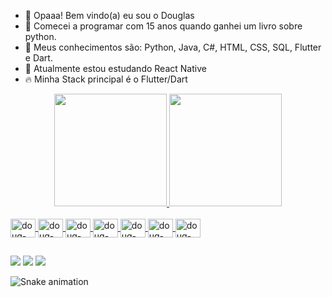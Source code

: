 - 👋 Opaaa! Bem vindo(a) eu sou o Douglas
- 🧬 Comecei a programar com 15 anos quando ganhei um livro sobre python.
- 🧠 Meus conhecimentos são: Python, Java, C#, HTML, CSS, SQL, Flutter e Dart. 
- 🌱 Atualmente estou estudando React Native
- 🔥 Minha Stack principal é o Flutter/Dart

<div align="center">
  <a href="https://github.com/DouglasMarcionilio/">
  <img height="180em" src="https://github-readme-stats.vercel.app/api?username=DouglasMarcionilio&show_icons=true&theme=merko&include_all_commits=true&count_private=true"/>
  <img height="180em" src="https://github-readme-stats.vercel.app/api/top-langs/?username=DouglasMarcionilio&layout=compact&langs_count=7&theme=merko"/>
</div>
<div style="display: inline_block"><br>
  <img align="center" alt="doug-Flutter" height="30" width="40" src="https://cdn.jsdelivr.net/gh/devicons/devicon/icons/flutter/flutter-original.svg">
  <img align="center" alt="doug-Dart" height="30" width="40" src="https://cdn.jsdelivr.net/gh/devicons/devicon/icons/dart/dart-original.svg">
  <img align="center" alt="doug-Java" height="30" width="40" src="https://cdn.jsdelivr.net/gh/devicons/devicon/icons/java/java-original.svg">
  <img align="center" alt="doug-Python" height="30" width="40" src="https://cdn.jsdelivr.net/gh/devicons/devicon/icons/python/python-original.svg">
  <img align="center" alt="doug-HTML" height="30" width="40" src="https://cdn.jsdelivr.net/gh/devicons/devicon/icons/html5/html5-original.svg">
  <img align="center" alt="doug-React" height="30" width="40" src="https://cdn.jsdelivr.net/gh/devicons/devicon/icons/react/react-original.svg">
  <img align="center" alt="doug-JS" height="30" width="40" src="https://cdn.jsdelivr.net/gh/devicons/devicon/icons/javascript/javascript-original.svg">
</div>
  
  ##
 
<div> 
  <a href="https://twitter.com/ninguemEspeciaI" target="_blank"><img src="https://img.shields.io/badge/Twitter-1DA1F2?style=for-the-badge&logo=twitter&logoColor=white" target="_blank"></a>
  <a href="https://www.instagram.com/douglas_marcionilio/" target="_blank"><img src="https://img.shields.io/badge/-Instagram-%23E4405F?style=for-the-badge&logo=instagram&logoColor=white" target="_blank"></a>
  <a href = "mailto:douglas.marcionilio@gmail.com"><img src="https://img.shields.io/badge/-Gmail-%23333?style=for-the-badge&logo=gmail&logoColor=white" target="_blank"></a> 
 
  ![Snake animation](https://github.com/DouglasMarcionilio/DouglasMarcionilio/blob/output/github-contribution-grid-snake.svg)
 

<!---
DouglasMarcionilio/DouglasMarcionilio is a ✨ special ✨ repository because its `README.md` (this file) appears on your GitHub profile.
You can click the Preview link to take a look at your changes.
--->
